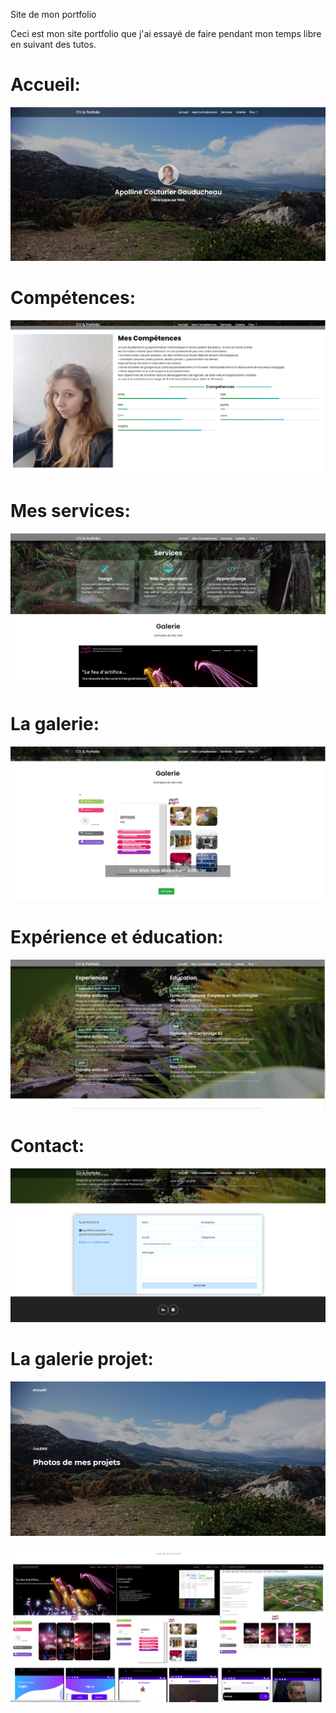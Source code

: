 Site de mon portfolio


Ceci est mon site portfolio que j'ai essayé de faire pendant mon temps libre en suivant des tutos.

Accueil:
========

![ScreenShot](https://github.com/ApollineCouturier/PortfolioApolline-Site-Web/blob/main/imgReadMe/home-apo.PNG)

Compétences:
============

![ScreenShot](https://github.com/ApollineCouturier/PortfolioApolline-Site-Web/blob/main/imgReadMe/apo-about.PNG)

Mes services:
=============

![ScreenShot](https://github.com/ApollineCouturier/PortfolioApolline-Site-Web/blob/main/imgReadMe/apo-services.PNG)

La galerie:
===========

![ScreenShot](https://github.com/ApollineCouturier/PortfolioApolline-Site-Web/blob/main/imgReadMe/apo-galerie.PNG)

Expérience et éducation:
========================

![ScreenShot](https://github.com/ApollineCouturier/PortfolioApolline-Site-Web/blob/main/imgReadMe/exp-apo.PNG)

Contact:
========

![ScreenShot](https://github.com/ApollineCouturier/PortfolioApolline-Site-Web/blob/main/imgReadMe/contact-apo.PNG)


La galerie projet:
==================

![ScreenShot](https://github.com/ApollineCouturier/PortfolioApolline-Site-Web/blob/main/imgReadMe/apo-galerie-home.PNG)

![ScreenShot](https://github.com/ApollineCouturier/PortfolioApolline-Site-Web/blob/main/imgReadMe/apo-galerie-photos.PNG)